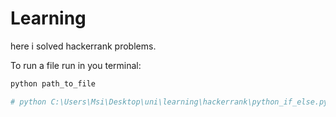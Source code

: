 # Learning

here i solved hackerrank problems.

To run a file run in you terminal:
```bash
python path_to_file 

# python C:\Users\Msi\Desktop\uni\learning\hackerrank\python_if_else.py
```
